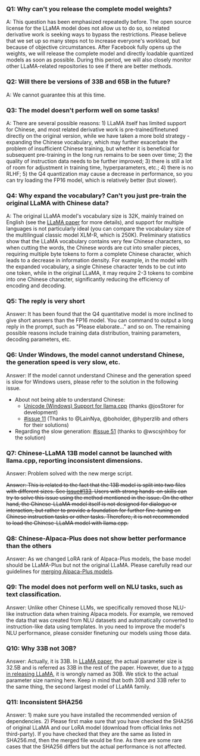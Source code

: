 ### Q1: Why can't you release the complete model weights?

A: This question has been emphasized repeatedly before. The open source license for the LLaMA model does not allow us to do so, so related derivative work is seeking ways to bypass the restrictions. Please believe that we set up so many steps not to increase everyone's workload, but because of objective circumstances. After Facebook fully opens up the weights, we will release the complete model and directly loadable quantized models as soon as possible. During this period, we will also closely monitor other LLaMA-related repositories to see if there are better methods.

### Q2: Will there be versions of 33B and 65B in the future?

A: We cannot guarantee this at this time.

### Q3: The model doesn't perform well on some tasks!

A: There are several possible reasons: 1) LLaMA itself has limited support for Chinese, and most related derivative work is pre-trained/finetuned directly on the original version, while we have taken a more bold strategy - expanding the Chinese vocabulary, which may further exacerbate the problem of insufficient Chinese training, but whether it is beneficial for subsequent pre-training in the long run remains to be seen over time; 2) the quality of instruction data needs to be further improved; 3) there is still a lot of room for adjustment in training time, hyperparameters, etc.; 4) there is no RLHF; 5) the Q4 quantization may cause a decrease in performance, so you can try loading the FP16 model, which is relatively better (but slower).

### Q4: Why expand the vocabulary? Can't you just pre-train the original LLaMA with Chinese data?

A: The original LLaMA model's vocabulary size is 32K, mainly trained on English (see the [LLaMA paper](https://arxiv.org/abs/2302.13971v1) for more details), and support for multiple languages is not particularly ideal (you can compare the vocabulary size of the multilingual classic model XLM-R, which is 250K). Preliminary statistics show that the LLaMA vocabulary contains very few Chinese characters, so when cutting the words, the Chinese words are cut into smaller pieces, requiring multiple byte tokens to form a complete Chinese character, which leads to a decrease in information density. For example, in the model with the expanded vocabulary, a single Chinese character tends to be cut into one token, while in the original LLaMA, it may require 2-3 tokens to combine into one Chinese character, significantly reducing the efficiency of encoding and decoding.

### Q5: The reply is very short

Answer: It has been found that the Q4 quantitative model is more inclined to give short answers than the FP16 model. You can command to output a long reply in the prompt, such as "Please elaborate..." and so on. The remaining possible reasons include training data distribution, training parameters, decoding parameters, etc.

### Q6: Under Windows, the model cannot understand Chinese, the generation speed is very slow, etc.

Answer: If the model cannot understand Chinese and the generation speed is slow for Windows users, please refer to the solution in the following issue.

- About not being able to understand Chinese:
   - [Unicode (Windows) Support for llama.cpp](https://github.com/josStorer/llama.cpp-unicode-windows) (thanks @josStorer for development)
   - [#issue 11](https://github.com/ymcui/Chinese-LLaMA-Alpaca/issues/11) (Thanks to @LainNya, @boholder, @hyperzlib and others for their solutions)
- Regarding the slow generation: [#issue 51](https://github.com/ymcui/Chinese-LLaMA-Alpaca/issues/51) (thanks to @wscsjnhboy for the solution)

### Q7: Chinese-LLaMA 13B model cannot be launched with llama.cpp, reporting inconsistent dimensions.

Answer: Problem solved with the new merge script.

~~Answer: This is related to the fact that the 13B model is split into two files with different sizes. See [Issue#133](https://github.com/ymcui/Chinese-LLaMA-Alpaca/issues/133). Users with strong hands-on skills can try to solve this issue using the method mentioned in the issue. On the other hand, the Chinese-LLaMA model itself is not designed for dialogue or interaction, but rather to provide a foundation for further fine-tuning on Chinese instruction tasks or other tasks. Therefore, it is not recommended to load the Chinese-LLaMA model with llama.cpp.~~

### Q8: Chinese-Alpaca-Plus does not show better performance than the others

Answer: As we changed LoRA rank of Alpaca-Plus models, the base model should be LLaMA-Plus but not the original LLaMA. Please carefully read our guidelines for [merging Alpaca-Plus models](./Manual-Conversion#multiple-lora-weights-merging-applicable-to-chinese-alpaca-plus).

### Q9: The model does not perform well on NLU tasks, such as text classification.

Answer: Unlike other Chinese LLMs, we specifically removed those NLU-like instruction data when training Alpaca models. For example, we removed the data that was created from NLU datasets and automatically converted to instruction-like data using templates. In you need to improve the model's NLU performance, please consider finetuning our models using those data.

### Q10: Why 33B not 30B?

Answer: Actually, it is 33B. In [LLaMA paper](https://arxiv.org/abs/2302.13971v1), the actual parameter size is 32.5B and is referred as 33B in the rest of the paper. However, due to a [typo in releasing LLaMA](https://github.com/facebookresearch/llama/issues/49), it is wrongly named as 30B. We stick to the actual parameter size naming here. Keep in mind that both 30B and 33B refer to the same thing, the second largest model of LLaMA family.

### Q11: Inconsistent SHA256

Answer: 1) make sure you have installed the recommended version of dependencies. 2) Please first make sure that you have checked the SHA256 of original LLaMA and our LoRA model (download from official links not third-party). If you have checked that they are the same as listed in SHA256.md, then the merged file would be fine. As there are some rare cases that the SHA256 differs but the actual performance is not affected.